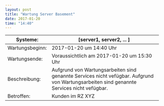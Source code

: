 ```yaml
---
layout: post
title: "Wartung Server Basement"
date: 2017-01-20
time: "14:40"
---
```


| Systeme:             | [server1, server2, ... ]                                                                  |
|----------------------|----------------------------------------------------------------------|
| Wartungsbeginn:      | 2017-01-20 um 14:40 Uhr                                              | 
| Wartungsende:        | Voraussichtlich am 2017-01-20 um 15:30 Uhr                           | 
| Beschreibung:        | Aufgrund von Wartungsarbeiten sind genannte Services nicht vefügbar. Aufgrund von Wartungsarbeiten sind genannte Services nicht vefügbar.  |
| Betroffen:           | Kunden im RZ XYZ                                                     |


